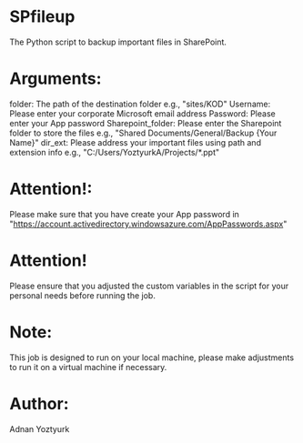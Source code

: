 # SPfileup

The Python script to backup important files in SharePoint.

# Arguments:
folder: The path of the destination folder e.g., "sites/KOD"
Username: Please enter your corporate Microsoft email address
Password: Please enter your App password
Sharepoint_folder: Please enter the Sharepoint folder to store the files e.g., "Shared Documents/General/Backup {Your Name}"
dir_ext: Please address your important files using path and extension info e.g., "C:/Users/YoztyurkA/Projects/*.ppt"

# Attention!: 
Please make sure that you have create your App password in "https://account.activedirectory.windowsazure.com/AppPasswords.aspx"

# Attention!
Please ensure that you adjusted the custom variables in the script for your personal needs before running the job.

# Note:
This job is designed to run on your local machine, please make adjustments to run it on a virtual machine if necessary.

# Author:
Adnan Yoztyurk

